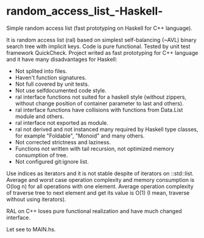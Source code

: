 random_access_list_-Haskell-
============================

Simple random access list (fast prototyping on Haskell for C++ language).

  It is random access list (ral) based on simplest self-balancing (~AVL) binary
  search tree with implicit keys.
  Code is pure functional.
  Tested by unit test framework QuickCheck.
  Project writed as fast prototyping for C++ language
  and it have many disadvantages for Haskell:
  * Not splited into files.
  * Haven't function signatures.
  * Not full covered by unit tests.
  * Not use selfdocumented code style.
  * ral interface functions not suited for a haskell style (without zippers, without change position of container parameter to last and others).
  * ral interface functions have collisions with functions from Data.List module and others.
  * ral interface not exported as module.
  * ral not derived and not instanced many required by Haskell type classes, for example "Foldable", "Monoid" and many others.
  * Not corrected strictness and laziness.
  * Functions not written with tail recursion, not optimized memory consumption of tree.
  * Not configured git:ignore list.


Use indices as iterators and it is not stable despite of iterators on ::std::list<T>.
Average and worst case operation complexity and memory consumption is O(log n) for all operations with one element.
Average operation complexity of traverse tree to next element and get its value is O(1) (I mean, traverse without using iterators).

RAL on C++ loses pure functional realization and have much changed interface.

Let see to MAIN.hs.
